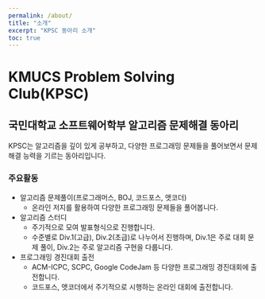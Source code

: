 ```yaml
---
permalink: /about/
title: "소개"
excerpt: "KPSC 동아리 소개"
toc: true
---
```


# KMUCS Problem Solving Club(KPSC)
## 국민대학교 소프트웨어학부 알고리즘 문제해결 동아리
KPSC는 알고리즘을 깊이 있게 공부하고, 다양한 프로그래밍 문제들을 풀어보면서 문제 해결 능력을 기르는 동아리입니다.

### 주요활동
* 알고리즘 문제풀이(프로그래머스, BOJ, 코드포스, 앳코더)
    * 온라인 저지를 활용하여 다양한 프로그래밍 문제들을 풀어봅니다.
* 알고리즘 스터디
    * 주기적으로 모여 발표형식으로 진행합니다.
    * 수준별로 Div.1(고급), Div.2(초급)로 나누어서 진행하며, Div.1은 주로 대회 문제 풀이, Div.2는 주로 알고리즘 구현을 다룹니다.
* 프로그래밍 경진대회 출전
    * ACM-ICPC, SCPC, Google CodeJam 등 다양한 프로그래밍 경진대회에 출전합니다.
    * 코드포스, 앳코더에서 주기적으로 시행하는 온라인 대회에 출전합니다.